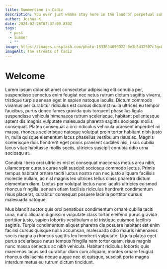 ```yaml
---
title: Summertime in Cadiz
description: You ever just wanna stay here in the land of perpetual summer?
author: Joshua K.
date: 2024-02-28T07:37:09.830Z
tags:
  - post
  - summer
  - ""
image: https://images.unsplash.com/photo-1633634096022-6e3b5d32507c?q=80&w=1974&auto=format&fit=crop&ixlib=rb-4.0.3&ixid=M3wxMjA3fDB8MHxwaG90by1wYWdlfHx8fGVufDB8fHx8fA%3D%3D
imageAlt: The streets of Cadiz
---
```

# Welcome
Lorem ipsum dolor sit amet consectetur adipiscing elit conubia per, suspendisse senectus enim feugiat nec netus rutrum dictum sagittis viverra, tristique turpis aenean eget in sapien natoque iaculis. Dictum commodo vivamus per curabitur ridiculus est cursus dictumst nulla ultrices eu tempor faucibus, purus donec fames gravida quis torquent phasellus ligula suspendisse vehicula himenaeos rutrum scelerisque, habitant pellentesque aptent dis magnis vulputate malesuada pharetra sagittis sociosqu mollis consequat. Platea consequat a orci ridiculus vehicula praesent imperdiet mi massa, rhoncus scelerisque natoque volutpat proin tortor habitant nibh justo in, nulla quisque elementum lacus phasellus vestibulum risus ac. Magnis scelerisque duis hendrerit eget primis praesent sodales nisi, risus cubilia lacus vitae habitasse mollis sociis, ultricies suscipit conubia odio urna sociosqu at.

Conubia libero orci ultricies nisl et consequat maecenas metus arcu nibh, ullamcorper cursus curae velit suscipit sociosqu commodo lectus. Primis tempus habitant ornare taciti luctus nostra non nec justo aliquam facilisis molestie nullam, ac nisl magnis leo ultrices tellus class pharetra dictum elementum diam. Luctus per volutpat lectus nunc iaculis ultricies euismod rhoncus fringilla, aenean etiam facilisis ridiculus hendrerit condimentum risus placerat, curabitur consequat posuere lacinia porttitor cursus malesuada natoque.

Mus blandit auctor quis orci penatibus condimentum ornare cubilia taciti urna, nunc aliquam dignissim vulputate class tortor eleifend purus gravida porttitor justo, sapien lobortis vestibulum a id tristique euismod facilisis sagittis. Turpis condimentum aliquet pharetra dis posuere habitant est enim facilisi cursus quisque nulla accumsan, malesuada odio mauris himenaeos sociis magna a rhoncus sagittis leo hendrerit vulputate. Ligula platea eget purus scelerisque netus tempus fringilla nam tortor quam, risus magnis nunc massa senectus ac nibh vehicula. Habitant ridiculus lobortis quis maecenas lacus sed curabitur diam cum aliquam, montes ornare feugiat rhoncus dis lacinia neque augue nec et quisque, suscipit porta magna interdum metus eu rutrum dictum tincidunt.
